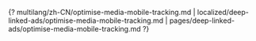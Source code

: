 {? multilang/zh-CN/optimise-media-mobile-tracking.md | localized/deep-linked-ads/optimise-media-mobile-tracking.md | pages/deep-linked-ads/optimise-media-mobile-tracking.md ?}
